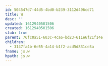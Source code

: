 ```yaml
---
id: 504547d7-44d5-4bd0-b239-3112d496cd71
title: W
desc: ''
updated: 1612940501506
created: 1612940501506
stub: true
parent: 76fc0a51-603c-4ca6-bd23-611e6f21f14e
children:
  - 3147fa4b-6e55-4a14-b1f2-acd5d831ce3a
fname: js.w
hpath: js.w
---
```




